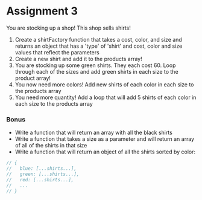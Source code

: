 # Assignment 3

You are stocking up a shop! This shop sells shirts! 

1. Create a shirtFactory function that takes a cost, color, and size and returns an object that has a 'type' of 'shirt' and cost, color and size values that reflect the parameters
2. Create a new shirt and add it to the products array!
3. You are stocking up some green shirts. They each cost 60. Loop through each of the sizes and add green shirts in each size to the product array!
4. You now need more colors! Add new shirts of each color in each size to the products array
5. You need more quantity! Add a loop that will add 5 shirts of each color in each size to the products array


### Bonus 
- Write a function that will return an array with all the black shirts 
- Write a function that takes a size as a parameter and will return an array of all of the shirts in that size
- Write a function that will return an object of all the shirts sorted by color:
```js
// {
//   blue: [...shirts...],
//   green: [...shirts...],
//   red: [...shirts...],
//   ...
// }
```